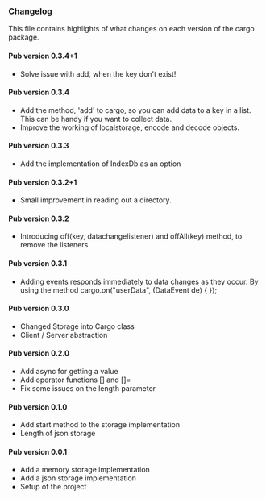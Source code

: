 ### Changelog ###

This file contains highlights of what changes on each version of the cargo package.

#### Pub version 0.3.4+1 ####

- Solve issue with add, when the key don't exist!

#### Pub version 0.3.4 ####

- Add the method, 'add' to cargo, so you can add data to a key in a list. This can be handy if you want to collect data.
- Improve the working of localstorage, encode and decode objects.

#### Pub version 0.3.3 ####

- Add the implementation of IndexDb as an option

#### Pub version 0.3.2+1 ####

- Small improvement in reading out a directory.

#### Pub version 0.3.2 ####

- Introducing off(key, datachangelistener) and offAll(key) method, to remove the listeners

#### Pub version 0.3.1 ####

- Adding events responds immediately to data changes as they occur. 
  By using the method cargo.on("userData", (DataEvent de) {
  });

#### Pub version 0.3.0 ####

- Changed Storage into Cargo class
- Client / Server abstraction

#### Pub version 0.2.0 ####

- Add async for getting a value
- Add operator functions [] and []=
- Fix some issues on the length parameter

#### Pub version 0.1.0 ####

- Add start method to the storage implementation
- Length of json storage

#### Pub version 0.0.1 ####

- Add a memory storage implementation
- Add a json storage implementation
- Setup of the project

